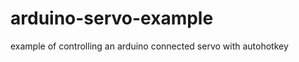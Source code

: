 arduino-servo-example
=====================

example of controlling an arduino connected servo with autohotkey